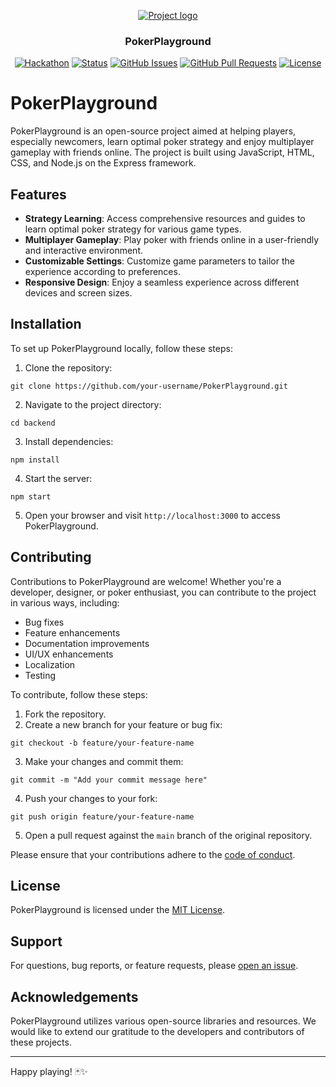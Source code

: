 <p align="center">
  <a href="" rel="noopener">
 <img src="https://cdn.pixabay.com/photo/2013/07/13/12/18/cards-159600_640.png" alt="Project logo"></a>
</p>
<h3 align="center">PokerPlayground</h3>

<div align="center">

[![Hackathon](https://img.shields.io/badge/hackathon-name-orange.svg)](http://hackathon.url.com)
[![Status](https://img.shields.io/badge/status-active-success.svg)]()
[![GitHub Issues](https://img.shields.io/github/issues/kylelobo/The-Documentation-Compendium.svg)](https://github.com/kolliden/pokerRankedForKids/issues)
[![GitHub Pull Requests](https://img.shields.io/github/issues-pr/kylelobo/The-Documentation-Compendium.svg)](https://github.com/kolliden/pokerRankedForKids/pulls)
[![License](https://img.shields.io/badge/license-MIT-blue.svg)](LICENSE.md)

</div>

# PokerPlayground

PokerPlayground is an open-source project aimed at helping players, especially newcomers, learn optimal poker strategy and enjoy multiplayer gameplay with friends online. The project is built using JavaScript, HTML, CSS, and Node.js on the Express framework.

## Features

- **Strategy Learning**: Access comprehensive resources and guides to learn optimal poker strategy for various game types.
- **Multiplayer Gameplay**: Play poker with friends online in a user-friendly and interactive environment.
- **Customizable Settings**: Customize game parameters to tailor the experience according to preferences.
- **Responsive Design**: Enjoy a seamless experience across different devices and screen sizes.

## Installation

To set up PokerPlayground locally, follow these steps:

1. Clone the repository:

```
git clone https://github.com/your-username/PokerPlayground.git
```

2. Navigate to the project directory:

```
cd backend
```

3. Install dependencies:

```
npm install
```

4. Start the server:

```
npm start
```

5. Open your browser and visit `http://localhost:3000` to access PokerPlayground.

## Contributing

Contributions to PokerPlayground are welcome! Whether you're a developer, designer, or poker enthusiast, you can contribute to the project in various ways, including:

- Bug fixes
- Feature enhancements
- Documentation improvements
- UI/UX enhancements
- Localization
- Testing

To contribute, follow these steps:

1. Fork the repository.
2. Create a new branch for your feature or bug fix:
```
git checkout -b feature/your-feature-name
```
3. Make your changes and commit them:
```
git commit -m "Add your commit message here"
```
4. Push your changes to your fork:
```
git push origin feature/your-feature-name
```
5. Open a pull request against the `main` branch of the original repository.

Please ensure that your contributions adhere to the [code of conduct](CODE_OF_CONDUCT.md).

## License

PokerPlayground is licensed under the [MIT License](LICENSE).

## Support

For questions, bug reports, or feature requests, please [open an issue](https://github.com/your-username/PokerPlayground/issues).

## Acknowledgements

PokerPlayground utilizes various open-source libraries and resources. We would like to extend our gratitude to the developers and contributors of these projects.

---

Happy playing! 🃏✨
```
